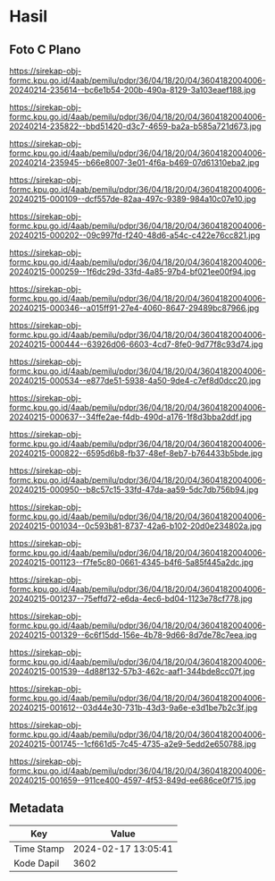 # Hasil

## Foto C Plano

https://sirekap-obj-formc.kpu.go.id/4aab/pemilu/pdpr/36/04/18/20/04/3604182004006-20240214-235614--bc6e1b54-200b-490a-8129-3a103eaef188.jpg

https://sirekap-obj-formc.kpu.go.id/4aab/pemilu/pdpr/36/04/18/20/04/3604182004006-20240214-235822--bbd51420-d3c7-4659-ba2a-b585a721d673.jpg

https://sirekap-obj-formc.kpu.go.id/4aab/pemilu/pdpr/36/04/18/20/04/3604182004006-20240214-235945--b66e8007-3e01-4f6a-b469-07d61310eba2.jpg

https://sirekap-obj-formc.kpu.go.id/4aab/pemilu/pdpr/36/04/18/20/04/3604182004006-20240215-000109--dcf557de-82aa-497c-9389-984a10c07e10.jpg

https://sirekap-obj-formc.kpu.go.id/4aab/pemilu/pdpr/36/04/18/20/04/3604182004006-20240215-000202--09c997fd-f240-48d6-a54c-c422e76cc821.jpg

https://sirekap-obj-formc.kpu.go.id/4aab/pemilu/pdpr/36/04/18/20/04/3604182004006-20240215-000259--1f6dc29d-33fd-4a85-97b4-bf021ee00f94.jpg

https://sirekap-obj-formc.kpu.go.id/4aab/pemilu/pdpr/36/04/18/20/04/3604182004006-20240215-000346--a015ff91-27e4-4060-8647-29489bc87966.jpg

https://sirekap-obj-formc.kpu.go.id/4aab/pemilu/pdpr/36/04/18/20/04/3604182004006-20240215-000444--63926d06-6603-4cd7-8fe0-9d77f8c93d74.jpg

https://sirekap-obj-formc.kpu.go.id/4aab/pemilu/pdpr/36/04/18/20/04/3604182004006-20240215-000534--e877de51-5938-4a50-9de4-c7ef8d0dcc20.jpg

https://sirekap-obj-formc.kpu.go.id/4aab/pemilu/pdpr/36/04/18/20/04/3604182004006-20240215-000637--34ffe2ae-f4db-490d-a176-1f8d3bba2ddf.jpg

https://sirekap-obj-formc.kpu.go.id/4aab/pemilu/pdpr/36/04/18/20/04/3604182004006-20240215-000822--6595d6b8-fb37-48ef-8eb7-b764433b5bde.jpg

https://sirekap-obj-formc.kpu.go.id/4aab/pemilu/pdpr/36/04/18/20/04/3604182004006-20240215-000950--b8c57c15-33fd-47da-aa59-5dc7db756b94.jpg

https://sirekap-obj-formc.kpu.go.id/4aab/pemilu/pdpr/36/04/18/20/04/3604182004006-20240215-001034--0c593b81-8737-42a6-b102-20d0e234802a.jpg

https://sirekap-obj-formc.kpu.go.id/4aab/pemilu/pdpr/36/04/18/20/04/3604182004006-20240215-001123--f7fe5c80-0661-4345-b4f6-5a85f445a2dc.jpg

https://sirekap-obj-formc.kpu.go.id/4aab/pemilu/pdpr/36/04/18/20/04/3604182004006-20240215-001237--75effd72-e6da-4ec6-bd04-1123e78cf778.jpg

https://sirekap-obj-formc.kpu.go.id/4aab/pemilu/pdpr/36/04/18/20/04/3604182004006-20240215-001329--6c6f15dd-156e-4b78-9d66-8d7de78c7eea.jpg

https://sirekap-obj-formc.kpu.go.id/4aab/pemilu/pdpr/36/04/18/20/04/3604182004006-20240215-001539--4d88f132-57b3-462c-aaf1-344bde8cc07f.jpg

https://sirekap-obj-formc.kpu.go.id/4aab/pemilu/pdpr/36/04/18/20/04/3604182004006-20240215-001612--03d44e30-731b-43d3-9a6e-e3d1be7b2c3f.jpg

https://sirekap-obj-formc.kpu.go.id/4aab/pemilu/pdpr/36/04/18/20/04/3604182004006-20240215-001745--1cf661d5-7c45-4735-a2e9-5edd2e650788.jpg

https://sirekap-obj-formc.kpu.go.id/4aab/pemilu/pdpr/36/04/18/20/04/3604182004006-20240215-001659--911ce400-4597-4f53-849d-ee686ce0f715.jpg


## Metadata

| Key        | Value               |
| ---------- | ------------------- |
| Time Stamp | 2024-02-17 13:05:41 |
| Kode Dapil | 3602                |



